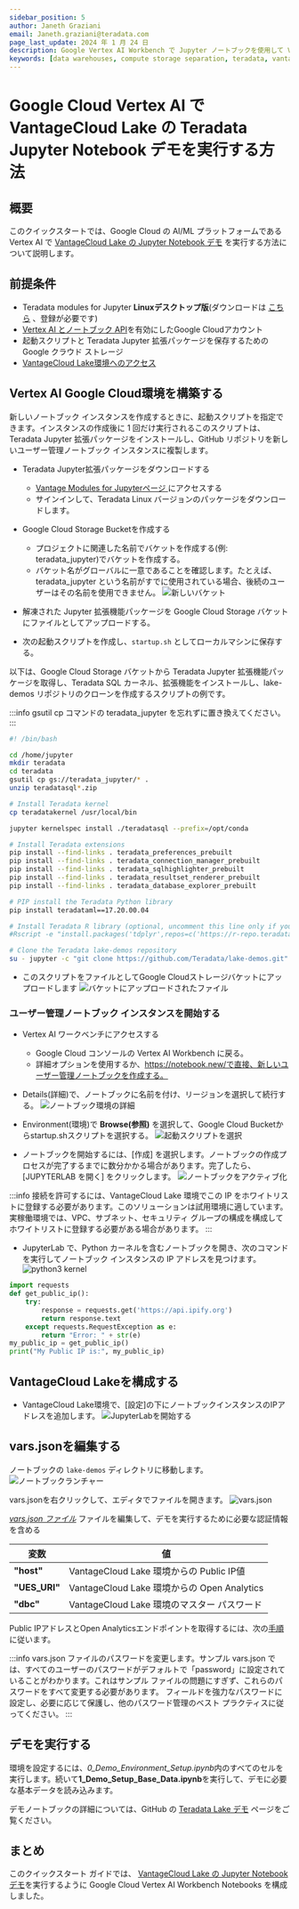 ```yaml
---
sidebar_position: 5
author: Janeth Graziani
email: Janeth.graziani@teradata.com
page_last_update: 2024 年 1 月 24 日
description: Google Vertex AI Workbench で Jupyter ノートブックを使用して VantageCloud Lake デモを実行します。
keywords: [data warehouses, compute storage separation, teradata, vantage, cloud data platform, business intelligence, enterprise analytics, jupyter, teradatasql, ipython-sql, teradatasqlalchemy, vantagecloud, vantagecloud lake, data analytics, data science, vertex ai, google cloud]
---
```


# Google Cloud Vertex AI で VantageCloud Lake の Teradata Jupyter Notebook デモを実行する方法  

## 概要
このクイックスタートでは、Google Cloud の AI/ML プラットフォームである Vertex AI で [VantageCloud Lake の Jupyter Notebook デモ](https://github.com/Teradata/lake-demos) を実行する方法について説明します。 

## 前提条件
* Teradata modules for Jupyter **Linuxデスクトップ版**(ダウンロードは [こちら](https://downloads.teradata.com/download/tools/vantage-modules-for-jupyter) 、登録が必要です)
* [Vertex AI とノートブック API](https://console.cloud.google.com/flows/enableapi?apiid=notebooks.googleapis.com,aiplatform.googleapis.com&redirect=https://console.cloud.google.com&_ga=2.180323111.284679914.1706204112-1996764819.1705688373)を有効にしたGoogle Cloudアカウント
* 起動スクリプトと Teradata Jupyter 拡張パッケージを保存するための Google クラウド ストレージ
* [VantageCloud Lake環境へのアクセス](./getting-started-with-vantagecloud-lake.md)

## Vertex AI Google Cloud環境を構築する

新しいノートブック インスタンスを作成するときに、起動スクリプトを指定できます。インスタンスの作成後に 1 回だけ実行されるこのスクリプトは、Teradata Jupyter 拡張パッケージをインストールし、GitHub リポジトリを新しいユーザー管理ノートブック インスタンスに複製します。

* Teradata Jupyter拡張パッケージをダウンロードする
    * [Vantage Modules for Jupyterページ ](https://downloads.teradata.com/download/tools/vantage-modules-for-jupyter) にアクセスする
    * サインインして、Teradata Linux バージョンのパッケージをダウンロードします。

* Google Cloud Storage Bucketを作成する 
     - プロジェクトに関連した名前でバケットを作成する(例: teradata_jupyter)でバケットを作成する。 
     - バケット名がグローバルに一意であることを確認します。たとえば、teradata_jupyter という名前がすでに使用されている場合、後続のユーザーはその名前を使用できません。 
        ![新しいバケット](./images/vantage-lake-demo-jupyter-google-cloud-vertex-ai/bucket.png)

* 解凍された Jupyter 拡張機能パッケージを Google Cloud Storage バケットにファイルとしてアップロードする。

* 次の起動スクリプトを作成し、`startup.sh` としてローカルマシンに保存する。 

以下は、Google Cloud Storage バケットから Teradata Jupyter 拡張機能パッケージを取得し、Teradata SQL カーネル、拡張機能をインストールし、lake-demos リポジトリのクローンを作成するスクリプトの例です。 

:::info
gsutil cp コマンドの teradata_jupyter を忘れずに置き換えてください。
:::

``` bash , id="vertex_ex_script", role="content-editable, emits-gtm-events"
#! /bin/bash

cd /home/jupyter
mkdir teradata
cd teradata
gsutil cp gs://teradata_jupyter/* .
unzip teradatasql*.zip

# Install Teradata kernel
cp teradatakernel /usr/local/bin

jupyter kernelspec install ./teradatasql --prefix=/opt/conda

# Install Teradata extensions
pip install --find-links . teradata_preferences_prebuilt
pip install --find-links . teradata_connection_manager_prebuilt
pip install --find-links . teradata_sqlhighlighter_prebuilt
pip install --find-links . teradata_resultset_renderer_prebuilt
pip install --find-links . teradata_database_explorer_prebuilt

# PIP install the Teradata Python library
pip install teradataml==17.20.00.04

# Install Teradata R library (optional, uncomment this line only if you use an environment that supports R)
#Rscript -e "install.packages('tdplyr',repos=c('https://r-repo.teradata.com','https://cloud.r-project.org'))"

# Clone the Teradata lake-demos repository
su - jupyter -c "git clone https://github.com/Teradata/lake-demos.git"
```
* このスクリプトをファイルとしてGoogle Cloudストレージバケットにアップロードします
        ![バケットにアップロードされたファイル](./images/vantage-lake-demo-jupyter-google-cloud-vertex-ai/upload.png)

### ユーザー管理ノートブック インスタンスを開始する

* Vertex AI ワークベンチにアクセスする
    - Google Cloud コンソールの Vertex AI Workbench に戻る。
    - 詳細オプションを使用するか、https://notebook.new/で直接、新しいユーザー管理ノートブックを作成する。

* Details(詳細)で、ノートブックに名前を付け、リージョンを選択して続行する。
        ![ノートブック環境の詳細](./images/vantage-lake-demo-jupyter-google-cloud-vertex-ai/detailsenv.png)

* Environment(環境)で **Browse(参照)** を選択して、Google Cloud Bucketからstartup.shスクリプトを選択する。
        ![起動スクリプトを選択](./images/vantage-lake-demo-jupyter-google-cloud-vertex-ai/startupscript.png)

* ノートブックを開始するには、[作成] を選択します。ノートブックの作成プロセスが完了するまでに数分かかる場合があります。完了したら、[JUPYTERLAB を開く] をクリックします。 
        ![ノートブックをアクティブ化](./images/vantage-lake-demo-jupyter-google-cloud-vertex-ai/activenotebook.png)

:::info
接続を許可するには、VantageCloud Lake 環境でこの IP をホワイトリストに登録する必要があります。このソリューションは試用環境に適しています。実稼働環境では、VPC、サブネット、セキュリティ グループの構成を構成してホワイトリストに登録する必要がある場合があります。
:::

* JupyterLab で、Python カーネルを含むノートブックを開き、次のコマンドを実行してノートブック インスタンスの IP アドレスを見つけます。
        ![python3 kernel](./images/vantage-lake-demo-jupyter-google-cloud-vertex-ai/python3.png)

``` python , role="content-editable"
import requests
def get_public_ip():
    try:
        response = requests.get('https://api.ipify.org')
        return response.text
    except requests.RequestException as e:
        return "Error: " + str(e)
my_public_ip = get_public_ip()
print("My Public IP is:", my_public_ip)
```

## VantageCloud Lakeを構成する
* VantageCloud Lake環境で、[設定]の下にノートブックインスタンスのIPアドレスを追加します。
        ![JupyterLabを開始する](./images/vantagecloud-lake-demo-jupyter-sagemaker/sagemaker-lake.PNG)

## vars.jsonを編集する
ノートブックの `lake-demos` ディレクトリに移動します。 
        ![ノートブックランチャー](./images/vantage-lake-demo-jupyter-google-cloud-vertex-ai/notebooklauncher.png)

vars.jsonを右クリックして、エディタでファイルを開きます。 
        ![vars.json](./images/vantage-lake-demo-jupyter-google-cloud-vertex-ai/openvars.png)

*[vars.json ファイル](https://github.com/Teradata/lake-demos/blob/main/vars.json)* ファイルを編集して、デモを実行するために必要な認証情報を含める 

|**変数** | **値**|
|---------|----------|
|**"host"** | VantageCloud Lake 環境からの Public IP値 |
|**"UES_URI"**| VantageCloud Lake 環境からの Open Analytics |
|**"dbc"**| VantageCloud Lake 環境のマスター パスワード |

Public IPアドレスとOpen Analyticsエンドポイントを取得するには、次の[手順](vantagecloud-lake-demo-jupyter-docker.md#create-vantagecloud-lake-environment)に従います。


:::info
vars.json ファイルのパスワードを変更します。サンプル vars.json では、すべてのユーザーのパスワードがデフォルトで「password」に設定されていることがわかります。これはサンプル ファイルの問題にすぎず、これらのパスワードをすべて変更する必要があります。 フィールドを強力なパスワードに設定し、必要に応じて保護し、他のパスワード管理のベスト プラクティスに従ってください。
:::

## デモを実行する
環境を設定するには、*0_Demo_Environment_Setup.ipynb*内のすべてのセルを実行します。続いて**1_Demo_Setup_Base_Data.ipynb**を実行して、デモに必要な基本データを読み込みます。

デモノートブックの詳細については、GitHub の [Teradata Lake デモ](https://github.com/Teradata/lake-demos) ページをご覧ください。

## まとめ 
このクイックスタート ガイドでは、 [VantageCloud Lake の Jupyter Notebook デモ](https://github.com/Teradata/lake-demos)を実行するように Google Cloud Vertex AI Workbench Notebooks を構成しました。